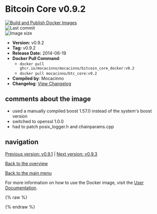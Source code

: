 # Bitcoin Core v0.9.2

[![Build and Publish Docker Images](https://github.com/mocacinno/bitcoin_core_docker/actions/workflows/build-and-publish.yml/badge.svg?branch=v9.2)](https://github.com/mocacinno/bitcoin_core_docker/actions/workflows/build-and-publish.yml)  
![Last commit](https://badgen.net/github/last-commit/mocacinno/bitcoin_core_docker/v9.2)  
![Image size](https://badgen.net/docker/size/mocacinno/btc_core/v9.2?color=green)  

- **Version:** v0.9.2
- **Tag:** v0.9.2
- **Release Date:** 2014-06-19
- **Docker Pull Command**:
  - `docker pull ghcr.io/mocacinno/mocacinno/bitcoin_core_docker:v9.2`
  - `docker pull mocacinno/btc_core:v9.2`
- **Compiled by**: Mocacinno
- **Changelog**: [View Changelog](https://github.com/bitcoin/bitcoin/blob/v0.9.2/doc/release-notes.md)

## comments about the image

- used a manually compiled boost 1.57.0 instead of the system's boost version
- switched to openssl 1.0.0
- had to patch posix_logger.h and chainparams.cpp

## navigation

[Previous version: v0.9.1](./v9.1.md) | [Next version: v0.9.3](./v9.3.md)

[Back to the overview](./Readme.md)

[Back to the main menu](../Readme.md)

For more information on how to use the Docker image, visit the [User Documentation](../userdocs/Readme.md).

<!-- Google tag (gtag.js) -->
{% raw %}
<script async src="https://www.googletagmanager.com/gtag/js?id=G-BPC6NC6FF9"></script>
<script>
  window.dataLayer = window.dataLayer || [];
  function gtag(){dataLayer.push(arguments);}
  gtag('js', new Date());
  gtag('config', 'G-BPC6NC6FF9');
</script>
{% endraw %}


